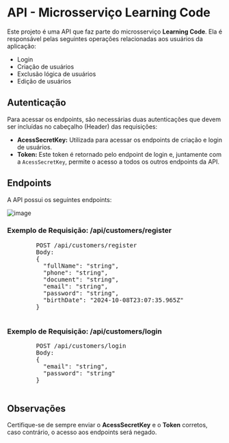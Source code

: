  <h1>API - Microsserviço Learning Code</h1>
        <p>Este projeto é uma API que faz parte do microsserviço <strong>Learning Code</strong>. Ela é responsável pelas seguintes operações relacionadas aos usuários da aplicação:</p>
        <ul>
            <li>Login</li>
            <li>Criação de usuários</li>
            <li>Exclusão lógica de usuários</li>
            <li>Edição de usuários</li>
        </ul>

  <h2>Autenticação</h2>
        <p>Para acessar os endpoints, são necessárias duas autenticações que devem ser incluídas no cabeçalho (Header) das requisições:</p>
        <ul>
            <li><strong>AcessSecretKey:</strong> Utilizada para acessar os endpoints de criação e login de usuários.</li>
            <li><strong>Token:</strong> Este token é retornado pelo endpoint de login e, juntamente com a <code>AcessSecretKey</code>, permite o acesso a todos os outros endpoints da API.</li>
        </ul>

  <h2>Endpoints</h2>
        <p>A API possui os seguintes endpoints:</p>


 ![image](https://github.com/user-attachments/assets/89c8ad80-725f-4173-a82e-6e53511ee8fc)


<h3>Exemplo de Requisição: /api/customers/register</h3>
        <pre>
        POST /api/customers/register
        Body:
        {
          "fullName": "string",
          "phone": "string",
          "document": "string",
          "email": "string",
          "password": "string",
          "birthDate": "2024-10-08T23:07:35.965Z"
        }
        </pre>

  <h3>Exemplo de Requisição: /api/customers/login</h3>
        <pre>
        POST /api/customers/login
        Body:
        {
          "email": "string",
          "password": "string"
        }
        </pre>

  <h2>Observações</h2>
  <p>Certifique-se de sempre enviar o <strong>AcessSecretKey</strong> e o <strong>Token</strong> corretos, caso contrário, o acesso aos endpoints será negado.</p>
